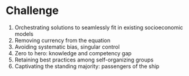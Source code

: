 # Challenge

1. Orchestrating solutions to seamlessly fit in existing socioeconomic models
2. Removing currency from the equation
3. Avoiding systematic bias, singular control
4. Zero to hero: knowledge and competency gap
5. Retaining best practices among self-organizing groups
6. Captivating the standing majority: passengers of the ship

